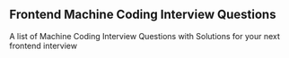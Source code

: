 ## Frontend Machine Coding Interview Questions

A list of Machine Coding Interview Questions with Solutions for your next frontend interview
